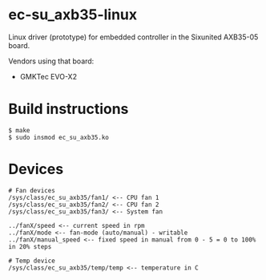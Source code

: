 # ec-su_axb35-linux
Linux driver (prototype) for embedded controller in the Sixunited AXB35-05 board.

Vendors using that board:
  - GMKTec EVO-X2

# Build instructions
```
$ make
$ sudo insmod ec_su_axb35.ko
```

# Devices
```
# Fan devices
/sys/class/ec_su_axb35/fan1/ <-- CPU fan 1
/sys/class/ec_su_axb35/fan2/ <-- CPU fan 2
/sys/class/ec_su_axb35/fan3/ <-- System fan

../fanX/speed <-- current speed in rpm
../fanX/mode <-- fan-mode (auto/manual) - writable
../fanX/manual_speed <-- fixed speed in manual from 0 - 5 = 0 to 100% in 20% steps

# Temp device
/sys/class/ec_su_axb35/temp/temp <-- temperature in C
```

